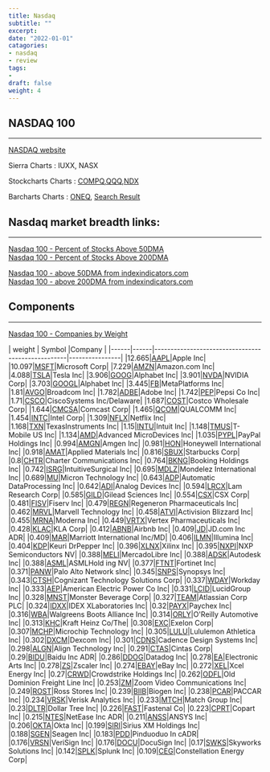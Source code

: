 ```yaml
---
title: Nasdaq
subtitle: ""
excerpt: 
date: "2022-01-01"
catagories:
- nasdaq
- review
tags:
- 
draft: false
weight: 4
---
```



## NASDAQ 100

---


[NASDAQ website](<https://www.nasdaq.com/>)

Sierra Charts : IUXX, NASX

Stockcharts Charts : [COMPQ](<https://schrts.co/bPcZMrRF>),[QQQ](<https://schrts.co/ibqGvDCU>),[NDX](<https://schrts.co/daGJVDzy>) 

Barcharts Charts : [ONEQ](https://www.barchart.com/etfs-funds/quotes/ONEQ/interactive-chart), [Search Result](https://www.barchart.com/search?q=nasdaq&regions=us&assets=equities)

## Nasdaq market breadth links:   

---


[Nasdaq 100 - Percent of Stocks Above 50DMA](<https://schrts.co/HYXTNCKZ>)</br>
[Nasdaq 100 - Percent of Stocks Above 200DMA](<https://schrts.co/VXKhDkvg>)</br> 


[Nasdaq 100 - above 50DMA from indexindicators.com](<https://www.indexindicators.com/charts/nasdaq100-vs-nasdaq100-stocks-above-50d-sma-params-x-x-x-x/>)</br>
[Nasdaq 100 - above 200DMA from indexindicators.com](<https://www.indexindicators.com/charts/nasdaq100-vs-nasdaq100-stocks-above-200d-sma-params-x-x-x-x/>)</br>







## Components


----

[Nasdaq 100 - Companies by Weight](https://www.slickcharts.com/nasdaq100)

| weight  | Symbol |Company                                                                     |
|------|------|---------------------------------------------------|----------------|
|12.665|[AAPL](https://www.nasdaq.com/market-activity/stocks/AAPL)|Apple Inc|
|10.097|[MSFT](https://www.nasdaq.com/market-activity/stocks/MSFT)|Microsoft Corp|
|7.229|[AMZN](https://www.nasdaq.com/market-activity/stocks/AMZN)|Amazon.com Inc|
|4.088|[TSLA](https://www.nasdaq.com/market-activity/stocks/TSLA)|Tesla Inc|
|3.906|[GOOG](https://www.nasdaq.com/market-activity/stocks/GOOG)|Alphabet Inc|
|3.901|[NVDA](https://www.nasdaq.com/market-activity/stocks/NVDA)|NVIDIA Corp|
|3.703|[GOOGL](https://www.nasdaq.com/market-activity/stocks/GOOGL)|Alphabet Inc|
|3.445|[FB](https://www.nasdaq.com/market-activity/stocks/FB)|MetaPlatforms Inc|
|1.81|[AVGO](https://www.nasdaq.com/market-activity/stocks/AVGO)|Broadcom Inc|
|1.782|[ADBE](https://www.nasdaq.com/market-activity/stocks/ADBE)|Adobe Inc|
|1.742|[PEP](https://www.nasdaq.com/market-activity/stocks/PEP)|Pepsi Co Inc|
|1.71|[CSCO](https://www.nasdaq.com/market-activity/stocks/CSCO)|CiscoSystems Inc/Delaware|
|1.687|[COST](https://www.nasdaq.com/market-activity/stocks/COST)|Costco Wholesale Corp|
|1.644|[CMCSA](https://www.nasdaq.com/market-activity/stocks/CMCSA)|Comcast Corp|
|1.465|[QCOM](https://www.nasdaq.com/market-activity/stocks/QCOM)|QUALCOMM Inc|
|1.454|[INTC](https://www.nasdaq.com/market-activity/stocks/INTC)|Intel Corp|
|1.309|[NFLX](https://www.nasdaq.com/market-activity/stocks/NFLX)|Netflix Inc|
|1.168|[TXN](https://www.nasdaq.com/market-activity/stocks/TXN)|TexasInstruments Inc|
|1.15|[INTU](https://www.nasdaq.com/market-activity/stocks/INTU)|Intuit Inc|
|1.148|[TMUS](https://www.nasdaq.com/market-activity/stocks/TMUS)|T-Mobile US Inc|
|1.134|[AMD](https://www.nasdaq.com/market-activity/stocks/AMD)|Advanced MicroDevices Inc|
|1.035|[PYPL](https://www.nasdaq.com/market-activity/stocks/PYPL)|PayPal Holdings Inc|
|0.994|[AMGN](https://www.nasdaq.com/market-activity/stocks/AMGN)|Amgen Inc|
|0.981|[HON](https://www.nasdaq.com/market-activity/stocks/HON)|Honeywell International Inc|
|0.918|[AMAT](https://www.nasdaq.com/market-activity/stocks/AMAT)|Applied Materials Inc|
|0.816|[SBUX](https://www.nasdaq.com/market-activity/stocks/SBUX)|Starbucks Corp|
|0.8|[CHTR](https://www.nasdaq.com/market-activity/stocks/CHTR)|Charter Communications Inc|
|0.764|[BKNG](https://www.nasdaq.com/market-activity/stocks/BKNG)|Booking Holdings Inc|
|0.742|[ISRG](https://www.nasdaq.com/market-activity/stocks/ISRG)|IntuitiveSurgical Inc|
|0.695|[MDLZ](https://www.nasdaq.com/market-activity/stocks/MDLZ)|Mondelez International Inc|
|0.689|[MU](https://www.nasdaq.com/market-activity/stocks/MU)|Micron Technology Inc|
|0.643|[ADP](https://www.nasdaq.com/market-activity/stocks/ADP)|Automatic DataProcessing Inc|
|0.642|[ADI](https://www.nasdaq.com/market-activity/stocks/ADI)|Analog Devices Inc|
|0.594|[LRCX](https://www.nasdaq.com/market-activity/stocks/LRCX)|Lam Research Corp|
|0.585|[GILD](https://www.nasdaq.com/market-activity/stocks/GILD)|Gilead Sciences Inc|
|0.554|[CSX](https://www.nasdaq.com/market-activity/stocks/CSX)|CSX Corp|
|0.481|[FISV](https://www.nasdaq.com/market-activity/stocks/FISV)|Fiserv Inc|
|0.479|[REGN](https://www.nasdaq.com/market-activity/stocks/REGN)|Regeneron Pharmaceuticals Inc|
|0.462|[MRVL](https://www.nasdaq.com/market-activity/stocks/MRVL)|Marvell Technology Inc|
|0.458|[ATVI](https://www.nasdaq.com/market-activity/stocks/ATVI)|Activision Blizzard Inc|
|0.455|[MRNA](https://www.nasdaq.com/market-activity/stocks/MRNA)|Moderna Inc|
|0.449|[VRTX](https://www.nasdaq.com/market-activity/stocks/VRTX)|Vertex Pharmaceuticals Inc|
|0.428|[KLAC](https://www.nasdaq.com/market-activity/stocks/KLAC)|KLA Corp|
|0.412|[ABNB](https://www.nasdaq.com/market-activity/stocks/ABNB)|Airbnb Inc|
|0.409|[JD](https://www.nasdaq.com/market-activity/stocks/JD)|JD.com Inc ADR|
|0.409|[MAR](https://www.nasdaq.com/market-activity/stocks/MAR)|Marriott International Inc/MD|
|0.406|[ILMN](https://www.nasdaq.com/market-activity/stocks/ILMN)|Illumina Inc|
|0.404|[KDP](https://www.nasdaq.com/market-activity/stocks/KDP)|Keuri DrPepper Inc|
|0.396|[XLNX](https://www.nasdaq.com/market-activity/stocks/XLNX)|Xilinx Inc|
|0.395|[NXPI](https://www.nasdaq.com/market-activity/stocks/NXPI)|NXP Semiconductors NV|
|0.388|[MELI](https://www.nasdaq.com/market-activity/stocks/MELI)|MercadoLibre Inc|
|0.388|[ADSK](https://www.nasdaq.com/market-activity/stocks/ADSK)|Autodesk Inc|
|0.388|[ASML](https://www.nasdaq.com/market-activity/stocks/ASML)|ASMLHold ing NV|
|0.377|[FTNT](https://www.nasdaq.com/market-activity/stocks/FTNT)|Fortinet Inc|
|0.371|[PANW](https://www.nasdaq.com/market-activity/stocks/PANW)|Palo Alto Network sInc|
|0.345|[SNPS](https://www.nasdaq.com/market-activity/stocks/SNPS)|Synopsys Inc|
|0.343|[CTSH](https://www.nasdaq.com/market-activity/stocks/CTSH)|Cognizant Technology Solutions Corp|
|0.337|[WDAY](https://www.nasdaq.com/market-activity/stocks/WDAY)|Workday Inc|
|0.333|[AEP](https://www.nasdaq.com/market-activity/stocks/AEP)|American Electric Power Co Inc|
|0.331|[LCID](https://www.nasdaq.com/market-activity/stocks/LCID)|LucidGroup Inc|
|0.328|[MNST](https://www.nasdaq.com/market-activity/stocks/MNST)|Monster Beverage Corp|
|0.327|[TEAM](https://www.nasdaq.com/market-activity/stocks/TEAM)|Atlassian Corp PLC|
|0.324|[IDXX](https://www.nasdaq.com/market-activity/stocks/IDXX)|IDEX XLaboratories Inc|
|0.32|[PAYX](https://www.nasdaq.com/market-activity/stocks/PAYX)|Paychex Inc|
|0.316|[WBA](https://www.nasdaq.com/market-activity/stocks/WBA)|Walgreens Boots Alliance Inc| 
|0.314|[ORLY](https://www.nasdaq.com/market-activity/stocks/ORLY)|O'Reilly Automotive Inc|
|0.313|[KHC](https://www.nasdaq.com/market-activity/stocks/KHC)|Kraft Heinz Co/The|
|0.308|[EXC](https://www.nasdaq.com/market-activity/stocks/EXC)|Exelon Corp|
|0.307|[MCHP](https://www.nasdaq.com/market-activity/stocks/MCHP)|Microchip Technology Inc|
|0.305|[LULU](https://www.nasdaq.com/market-activity/stocks/LULU)|Lululemon Athletica Inc|
|0.302|[DXCM](https://www.nasdaq.com/market-activity/stocks/DXCM)|Dexcom Inc|
|0.301|[CDNS](https://www.nasdaq.com/market-activity/stocks/CDNS)|Cadence Design Systems Inc|
|0.298|[ALGN](https://www.nasdaq.com/market-activity/stocks/ALGN)|Align Technology Inc|
|0.291|[CTAS](https://www.nasdaq.com/market-activity/stocks/CTAS)|Cintas Corp|
|0.29|[BIDU](https://www.nasdaq.com/market-activity/stocks/BIDU)|Baidu Inc ADR|
|0.286|[DDOG](https://www.nasdaq.com/market-activity/stocks/DDOG)|Datadog Inc|
|0.278|[EA](https://www.nasdaq.com/market-activity/stocks/EA)|Electronic Arts Inc|
|0.278|[ZS](https://www.nasdaq.com/market-activity/stocks/ZS)|Zscaler Inc|
|0.274|[EBAY](https://www.nasdaq.com/market-activity/stocks/EBAY)|eBay Inc|
|0.272|[XEL](https://www.nasdaq.com/market-activity/stocks/XEL	)|Xcel Energy Inc|
|0.27|[CRWD](https://www.nasdaq.com/market-activity/stocks/CRWD)|Crowdstrike Holdings Inc|
|0.262|[ODFL](https://www.nasdaq.com/market-activity/stocks/ODFL)|Old Dominion Freight Line Inc|
|0.253|[ZM](https://www.nasdaq.com/market-activity/stocks/ZM)|Zoom Video Communications Inc|
|0.249|[ROST](https://www.nasdaq.com/market-activity/stocks/ROST)|Ross Stores Inc|
|0.239|[BIIB](https://www.nasdaq.com/market-activity/stocks/BIIB)|Biogen Inc|
|0.238|[PCAR](https://www.nasdaq.com/market-activity/stocks/PCAR)|PACCAR Inc|
|0.234|[VRSK](https://www.nasdaq.com/market-activity/stocks/VRSK)|Verisk Analytics Inc|
|0.233|[MTCH](https://www.nasdaq.com/market-activity/stocks/MTCH)|Match Group Inc|
|0.23|[DLTR](https://www.nasdaq.com/market-activity/stocks/DLTR)|Dollar Tree Inc|
|0.226|[FAST](https://www.nasdaq.com/market-activity/stocks/FAST)|Fastenal Co|
|0.223|[CPRT](https://www.nasdaq.com/market-activity/stocks/CPRT)|Copart Inc|
|0.215|[NTES](https://www.nasdaq.com/market-activity/stocks/NTES)|NetEase Inc ADR|
|0.211|[ANSS](https://www.nasdaq.com/market-activity/stocks/ANSS)|ANSYS Inc|
|0.206|[OKTA](https://www.nasdaq.com/market-activity/stocks/OKTA)|Okta Inc|
|0.199|[SIRI](https://www.nasdaq.com/market-activity/stocks/SIRI)|Sirius XM Holdings Inc|
|0.188|[SGEN](https://www.nasdaq.com/market-activity/stocks/SGEN)|Seagen Inc|
|0.183|[PDD](https://www.nasdaq.com/market-activity/stocks/PDD)|Pinduoduo In cADR|
|0.176|[VRSN](https://www.nasdaq.com/market-activity/stocks/VRSN)|VeriSign Inc|
|0.176|[DOCU](https://www.nasdaq.com/market-activity/stocks/DOCU)|DocuSign Inc|
|0.17|[SWKS](https://www.nasdaq.com/market-activity/stocks/SWKS)|Skyworks Solutions Inc|
|0.142|[SPLK](https://www.nasdaq.com/market-activity/stocks/SPLK)|Splunk Inc|
|0.109|[CEG](https://www.nasdaq.com/market-activity/stocks/CEG)|Constellation Energy Corp|
 

